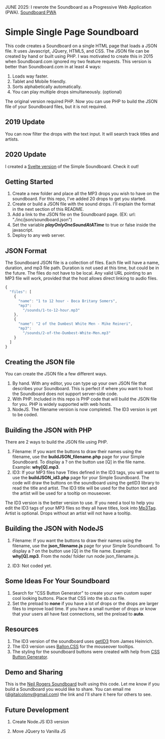 JUNE 2025: I rewrote the Soundboard as a Progressive Web Application (PWA). [Soundboard PWA](https://github.com/digitalcolony/soundboard-pwa)

# Simple Single Page Soundboard

This code creates a Soundboard on a single HTML page that loads a JSON file. It uses Javascript, JQuery, HTML5, and CSS. The JSON file can be created by hand or built using PHP. I was motivated to create this in 2015 when Soundboard.com ignored my two feature requests. This version is better than Soundboard.com in at least 4 ways:

1.  Loads way faster.
1.  Tablet and Mobile friendly.
1.  Sorts alphabetically automatically.
1.  You can play multiple drops simultaneously. (optional)

The original version required PHP. Now you can use PHP to build the JSON file of your Soundboard files, but it is not required.

## 2019 Update

You can now filter the drops with the text input. It will search track titles and artists.

## 2020 Update

I created a [Svelte version](https://github.com/digitalcolony/simple-soundboard-svelte) of the Simple Soundboard. Check it out!

## Getting Started

1.  Create a new folder and place all the MP3 drops you wish to have on the soundboard. For this repo, I've added 20 drops to get you started.
1.  Create or build a JSON file with the sound drops. I'll explain the format in the next section of this README.
1.  Add a link to the JSON file on the Soundboard page. (EX: url: "./inc/json/soundboard.json")
1.  Set the variable **_playOnlyOneSoundAtATime_** to true or false inside the javascript.
1.  Deploy to any web server.

## JSON Format

The Soundboard JSON file is a collection of files. Each file will have a name, duration, and mp3 file path. Duration is not used at this time, but could be in the future. The files do not have to be local. Any valid URL pointing to an MP3 file will work, provided that the host allows direct linking to audio files.

```javascript
{
  "files": [
    {
      "name": "1 to 12 hour - Boca Britany Somers",
      "mp3":
        "/sounds/1-to-12-hour.mp3"
    },
    {
      "name": "2 of the Dumbest White Men - Mike Reineri",
      "mp3":
        "/sounds/2-of-the-Dumbest-White-Men.mp3"
    }
  ]
}
```

## Creating the JSON file

You can create the JSON file a few different ways.

1.  By hand. With any editor, you can type up your own JSON file that describes your Soundboard. This is perfect if where you want to host the Soundboard does not support server-side code.
1.  With PHP. Included in this repo is PHP code that will build the JSON file for you. PHP is widely supported with web hosts.
1.  NodeJS. The filename version is now completed. The ID3 version is yet to be coded.

## Building the JSON with PHP

There are 2 ways to build the JSON file using PHP.

1.  Filename: If you want the buttons to draw their names using the filename, use the **buildJSON_filename.php** page for your Simple Soundboard. To display a ? on the button use [Q] in the file name. Example: **why[Q].mp3**.
1.  ID3: If your MP3 files have Titles defined in the ID3 tags, you will want to use the **buildJSON_id3.php** page for your Simple Soundboard. The code will draw the buttons on the soundboard using the getID3 library to read the title and artist. The ID3 title will be used for the button text and the artist will be used for a tooltip on mouseover.

The ID3 version is the better version to use. If you need a tool to help you edit the ID3 tags of your MP3 files so they all have titles, look into [Mp3Tag](https://www.mp3tag.de/en/). Artist is optional. Drops without an artist will not have a tooltip.

## Building the JSON with NodeJS

1.  Filename: If you want the buttons to draw their names using the filename, use the **json_filename.js** page for your Simple Soundboard. To display a ? on the button use [Q] in the file name. Example: **why[Q].mp3**. From the node/ folder run node json_filename.js.

1.  ID3: Not coded yet.

## Some Ideas For Your Soundboard

1.  Search for "CSS Button Generator" to create your own custom super cool looking buttons. Place that CSS into the sb.css file.
1.  Set the preload to **none** if you have a lot of drops or the drops are larger files to improve load time. If you have a small number of drops or know that your users all have fast connections, set the preload to **auto**.

## Resources

1.  The ID3 version of the soundboard uses [getID3](https://github.com/JamesHeinrich/getID3/) from James Heinrich.
1.  The ID3 version uses [Ballon.CSS](https://kazzkiq.github.io/balloon.css/) for the mouseover tooltips.
1.  The styling for the soundboard buttons were created with help from [CSS Button Generator](http://css3buttongenerator.com/).

## Demo and Sharing

This is the [Neil Rogers Soundboard](https://neilrogers.org/soundboard/) built using this code. Let me know if you build a Soundboard you would like to share. You can email me (digitalcolony@gmail.com) the link and I'll share it here for others to see.

## Future Development

1.  Create Node.JS ID3 version

1.  Move JQuery to Vanilla JS
